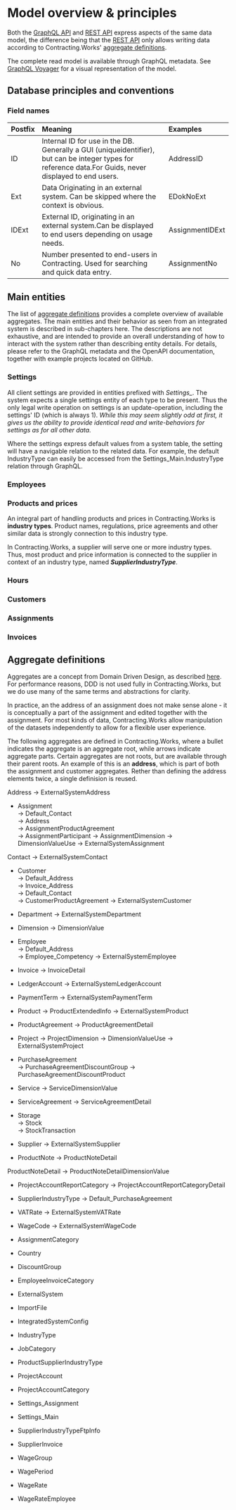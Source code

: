 # Model overview & principles

Both the [GraphQL API](ClientApi.GraphQL.md) and [REST API](ClientApi.md) express aspects of the same data model, the difference being that
the [REST API](ClientApi.md) only allows writing data according to Contracting.Works' [aggregate definitions](#aggregate-definitions).

The complete read model is available through GraphQL metadata. See [GraphQL Voyager](https://contracting-test-clientapi-graphql.azurewebsites.net/graphql/voyager/) for a visual representation of the model.

## Database principles and conventions

### Field names

| **Postfix** | **Meaning**                                                  | **Examples**    |
| :---------- | :----------------------------------------------------------- | :-------------- |
| ID          | Internal ID for use in the DB. Generally a GUI (uniqueidentifier), but can be integer types for reference data.For Guids, never displayed to end users. | AddressID       |
| Ext         | Data Originating in an external system. Can be skipped where the context is obvious. | EDokNoExt       |
| IDExt       | External ID, originating in an external system.Can be displayed to end users depending on usage needs. | AssignmentIDExt |
| No          | Number presented to end-users in Contracting. Used for searching and quick data entry. | AssignmentNo    |




## Main entities
The list of [aggregate definitions](#aggregate-definitions) provides a complete overview of available aggregates. The main entities and their behavior as seen from an integrated system is described in sub-chapters here. The descriptions are not exhaustive, and are intended to provide an overall understanding of how to interact with the system rather than describing entity details. For details, please refer to the GraphQL metadata and the OpenAPI documentation, together with example projects located on GitHub.


### Settings
All client settings are provided in entities prefixed with *Settings_*. The system expects a single settings entity of each type to be present. Thus the only legal write operation on settings is an update-operation, including the settings' ID (which is always 1). *While this may seem slightly odd at first, it gives us the ability to provide identical read and write-behaviors for settings as for all other data.*

Where the settings express default values from a system table, the setting will have a navigable relation to the related data. For example, the default IndustryType can easily be accessed from the Settings_Main.IndustryType relation through GraphQL.


### Employees


### Products and prices
An integral part of handling products and prices in Contracting.Works is **industry types**. Product names, regulations, price agreements and other similar data is strongly connection to this industry type.

In Contracting.Works, a supplier will serve one or more industry types. Thus, most product and price information is connected to the supplier in context of an industry type, named ***SupplierIndustryType***.


### Hours

### Customers

### Assignments

### Invoices


## Aggregate definitions
Aggregates are a concept from Domain Driven Design, as described [here](https://www.martinfowler.com/bliki/DDD_Aggregate.html). For performance reasons, DDD is not used fully in Contracting.Works, but we do use many of the same terms and abstractions for clarity.

In practice, an the address of an assignment does not make sense alone - it is conceptually a part of the assignment and edited together with the assignment. For most kinds of data, Contracting.Works allow manipulation of the datasets independently to allow for a flexible user experience.

The following aggregates are defined in Contracting.Works, where a bullet indicates the aggregate is an aggregate root, while arrows indicate aggregate parts. Certain aggregates are not roots, but are available through their parent roots. An example of this is an **address**, which is part of both the assignment and customer aggregates. Rether than defining the address elements twice, a single definision is reused.


Address
  -> ExternalSystemAddress

* Assignment                            
  -> Default_Contact						
  -> Address							
  -> AssignmentProductAgreement		
  -> AssignmentParticipant
  -> AssignmentDimension
  -> DimensionValueUse
  -> ExternalSystemAssignment
		
Contact
  -> ExternalSystemContact

* Customer						 
  -> Default_Address					
  -> Invoice_Address					 
  -> Default_Contact					 
  -> CustomerProductAgreement
  -> ExternalSystemCustomer

* Department
  -> ExternalSystemDepartment
									
* Dimension
	-> DimensionValue

* Employee						 
  -> Default_Address					
  -> Employee_Competency
  -> ExternalSystemEmployee

* Invoice
  -> InvoiceDetail

* LedgerAccount
  -> ExternalSystemLedgerAccount

* PaymentTerm
  -> ExternalSystemPaymentTerm

* Product 
  -> ProductExtendedInfo
  -> ExternalSystemProduct

* ProductAgreement
  -> ProductAgreementDetail			
									
* Project
	-> ProjectDimension
	-> DimensionValueUse
	-> ExternalSystemProject
									
* PurchaseAgreement				 
  -> PurchaseAgreementDiscountGroup	
  -> PurchaseAgreementDiscountProduct	

* Service
	-> ServiceDimensionValue

* ServiceAgreement
  -> ServiceAgreementDetail			
									
* Storage			 
  -> Stock								
  -> StockTransaction		
 
* Supplier
  -> ExternalSystemSupplier

* ProductNote
  -> ProductNoteDetail

ProductNoteDetail
  -> ProductNoteDetailDimensionValue

* ProjectAccountReportCategory
  -> ProjectAccountReportCategoryDetail

* SupplierIndustryType
  -> Default_PurchaseAgreement

* VATRate
  -> ExternalSystemVATRate

* WageCode
  -> ExternalSystemWageCode

* AssignmentCategory						 
* Country									 
* DiscountGroup
* EmployeeInvoiceCategory
* ExternalSystem
* ImportFile
* IntegratedSystemConfig
* IndustryType							 
* JobCategory								 
* ProductSupplierIndustryType				 
* ProjectAccount
* ProjectAccountCategory
* Settings_Assignment						 
* Settings_Main							 
* SupplierIndustryTypeFtpInfo
* SupplierInvoice		
* WageGroup								 
* WagePeriod								 
* WageRate								 
* WageRateEmployee						 